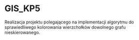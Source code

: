 # GIS_KP5
Realizacja projektu polegającego na implementacji algorytmu do sprawiedliwego kolorowania wierzchołków dowolnego grafu nieskierowanego.
